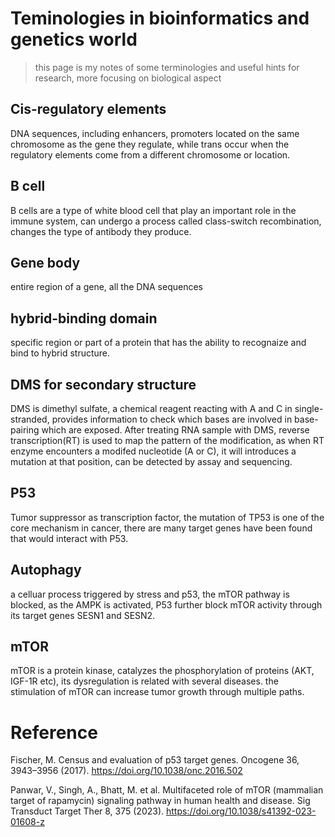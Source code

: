 # Teminologies in bioinformatics and genetics world
> this page is my notes of some terminologies and useful hints for research, more focusing on biological aspect

## Cis-regulatory elements
DNA sequences, including enhancers, promoters located on the same chromosome as the gene they regulate, while trans occur when the regulatory elements come from a different chromosome or location.

## B cell
B cells are a type of white blood cell that play an important role in the immune system, can undergo a process called class-switch recombination, changes the type of antibody they produce.

## Gene body
entire region of a gene, all the DNA sequences

## hybrid-binding domain
specific region or part of a protein that has the ability to recognaize and bind to hybrid structure.

## DMS for secondary structure
DMS is dimethyl sulfate, a chemical reagent reacting with A and C in single-stranded, provides information to check which bases are involved in base-pairing which are exposed. After treating RNA sample with DMS, reverse transcription(RT) is used to map the pattern of the modification, as when RT enzyme encounters a modifed nucleotide (A or C), it will introduces a mutation at that position, can be detected by assay and sequencing.

## P53
Tumor suppressor as transcription factor, the mutation of TP53 is one of the core mechanism in cancer, there are many target genes have been found that would interact with P53. 

## Autophagy
a celluar process triggered by stress and p53, the mTOR pathway is blocked, as the AMPK is activated, P53 further block mTOR activity through its target genes SESN1 and SESN2.

## mTOR
mTOR is a protein kinase, catalyzes the phosphorylation of proteins (AKT, IGF-1R etc), its dysregulation is related with several diseases. the stimulation of mTOR can increase tumor growth through multiple paths. 

# Reference
Fischer, M. Census and evaluation of p53 target genes. Oncogene 36, 3943–3956 (2017). https://doi.org/10.1038/onc.2016.502

Panwar, V., Singh, A., Bhatt, M. et al. Multifaceted role of mTOR (mammalian target of rapamycin) signaling pathway in human health and disease. Sig Transduct Target Ther 8, 375 (2023). https://doi.org/10.1038/s41392-023-01608-z


